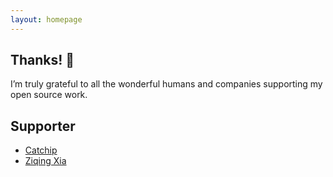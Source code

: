 ```yaml
---
layout: homepage
---
```


## Thanks! 🙌
I’m truly grateful to all the wonderful humans and companies supporting my open source work. 

## Supporter 
- [Catchip](https://github.com/Catchip)
- [Ziqing Xia](https://ziqingxia.github.io/)
